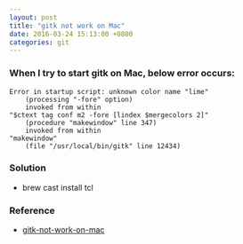 ```yaml
---
layout: post
title: "gitk not work on Mac"
date: 2016-03-24 15:13:00 +0800
categories: git
---
```

### When I try to start gitk on Mac, below error occurs:

```
Error in startup script: unknown color name "lime"
    (processing "-fore" option)
    invoked from within
"$ctext tag conf m2 -fore [lindex $mergecolors 2]"
    (procedure "makewindow" line 347)
    invoked from within
"makewindow"
    (file "/usr/local/bin/gitk" line 12434)
```

### Solution
* brew cast install tcl

### Reference
* [gitk-not-work-on-mac](http://stackoverflow.com/questions/34637896/gitk-will-not-start-on-mac-unknown-color-name-lime)
